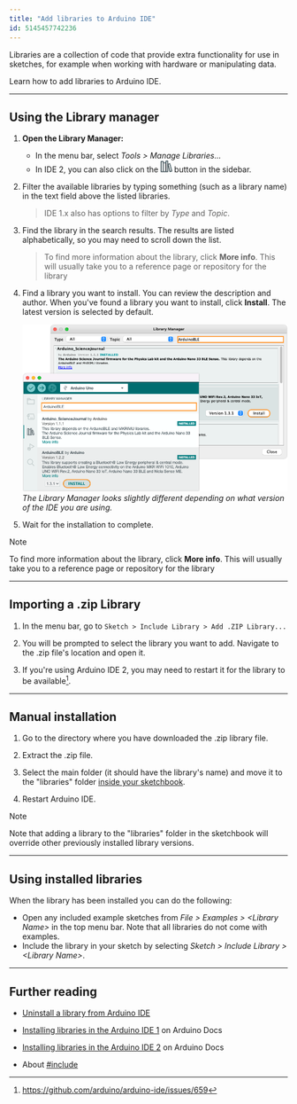 ```yaml
---
title: "Add libraries to Arduino IDE"
id: 5145457742236
---
```


Libraries are a collection of code that provide extra functionality for use in sketches, for example when working with hardware or manipulating data.

Learn how to add libraries to Arduino IDE.

---

<a id="library-manager"></a>

## Using the Library manager

1. **Open the Library Manager:**

   * In the menu bar, select _Tools > Manage Libraries..._
   * In IDE 2, you can also click on the ![Library Manager icon](img/symbol_library.png) button in the sidebar.

2. Filter the available libraries by typing something (such as a library name) in the text field above the listed libraries.

   > IDE 1.x also has options to filter by _Type_ and _Topic_.

3. Find the library in the search results. The results are listed alphabetically, so you may need to scroll down the list.

   > To find more information about the library, click **More info**. This will usually take you to a reference page or repository for the library

4. Find a library you want to install. You can review the description and author. When you've found a library you want to install, click **Install**. The latest version is selected by default.

   ![Installing libraries in the Library Manager for IDE 1 and IDE 2.](img/add-library.png)
   _The Library Manager looks slightly different depending on what version of the IDE you are using._

5. Wait for the installation to complete.

> [!NOTE]
> To find more information about the library, click **More info**. This will usually take you to a reference page or repository for the library

---

## Importing a .zip Library

1. In the menu bar, go to `Sketch > Include Library > Add .ZIP Library...`

2. You will be prompted to select the library you want to add. Navigate to the .zip file's location and open it.

3. If you're using Arduino IDE 2, you may need to restart it for the library to be available[^1].

[^1]: <https://github.com/arduino/arduino-ide/issues/659>

---

<a id="manual-installation"></a>

## Manual installation

1. Go to the directory where you have downloaded the .zip library file.

2. Extract the .zip file.

3. Select the main folder (it should have the library's name) and move it to the "libraries" folder [inside your sketchbook](https://support.arduino.cc/hc/en-us/articles/4412950938514-Open-the-Sketchbook).

4. Restart Arduino IDE.

> [!NOTE]
> Note that adding a library to the "libraries" folder in the sketchbook will override other previously installed library versions.

---

## Using installed libraries

When the library has been installed you can do the following:

* Open any included example sketches from _File > Examples > \<Library Name\>_ in the top menu bar. Note that all libraries do not come with examples.
* Include the library in your sketch by selecting _Sketch > Include Library > \<Library Name\>_.

---

## Further reading

* [Uninstall a library from Arduino IDE](https://support.arduino.cc/hc/en-us/articles/360016077340-Uninstall-a-library-from-Arduino-IDE)

* [Installing libraries in the Arduino IDE 1](https://docs.arduino.cc/software/ide-v1/tutorials/installing-libraries#importing-a-zip-library) on Arduino Docs

* [Installing libraries in the Arduino IDE 2](https://docs.arduino.cc/software/ide-v2/tutorials/ide-v2-installing-a-library) on Arduino Docs

* About [#include](https://www.arduino.cc/reference/en/language/structure/further-syntax/include/)
